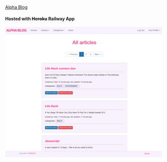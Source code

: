 [Alpha Blog](https://rails-intro-alpha-blog.herokuapp.com/articles)

#### Hosted with ~~Heroku~~ Railway App

![alt text](app/assets/images/alphablog.png "Logo Title Text 1")
